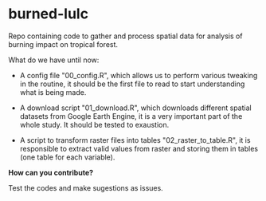# burned-lulc
Repo containing code to gather and process spatial data for analysis of burning impact on tropical forest.

What do we have until now:

- A config file "00_config.R", which allows us to perform various tweaking in the routine, it should be the first file to read to start understanding what is being made.

- A download script "01_download.R", which downloads different spatial datasets from Google Earth Engine, it is a very important part of the whole study. It should be tested to exaustion.

- A script to transform raster files into tables "02_raster_to_table.R", it is responsible to extract valid values from raster and storing them in tables (one table for each variable). 


**How can you contribute?**

Test the codes and make sugestions as issues.
